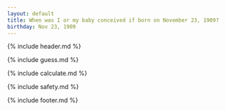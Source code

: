 ```yaml
---
layout: default
title: When was I or my baby conceived if born on November 23, 1909?
birthday: Nov 23, 1909
---
```


{% include header.md %}

{% include guess.md %}

{% include calculate.md %}

{% include safety.md %}

{% include footer.md %}



